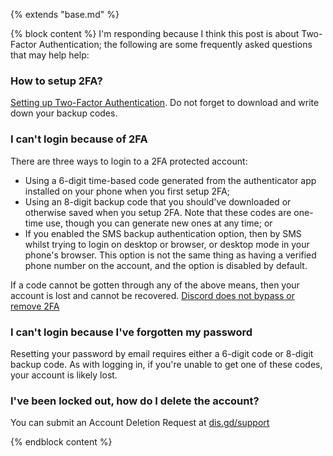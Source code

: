 {% extends "base.md" %}

{% block content %}
I'm responding because I think this post is about Two-Factor Authentication; the following are some frequently asked questions that may help help:

### How to setup 2FA?

[Setting up Two-Factor Authentication](https://support.discord.com/hc/articles/219576828-Setting-up-Two-Factor-Authentication). Do not forget to download and write down your backup codes.

### I can't login because of 2FA

There are three ways to login to a 2FA protected account:

- Using a 6-digit time-based code generated from the authenticator app installed on your phone when you first setup 2FA;
- Using an 8-digit backup code that you should've downloaded or otherwise saved when you setup 2FA. Note that these codes are one-time use, though you can generate new ones at any time; or
- If you enabled the SMS backup authentication option, then by SMS whilst trying to login on desktop or browser, or desktop mode in your phone's browser. This option is not the same thing as having a verified phone number on the account, and the option is disabled by default.

If a code cannot be gotten through any of the above means, then your account is lost and cannot be recovered. [Discord does not bypass or remove 2FA](https://support.discord.com/hc/articles/115001221072-Lost-Two-Factor-Codes)

### I can't login because I've forgotten my password

Resetting your password by email requires either a 6-digit code or 8-digit backup code. As with logging in, if you're unable to get one of these codes, your account is likely lost.

### I've been locked out, how do I delete the account?

You can submit an Account Deletion Request at [dis.gd/support](https://dis.gd/support)

{% endblock content %}
